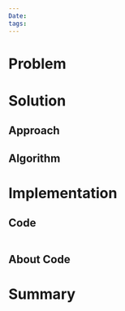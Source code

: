 ```yaml
---
Date: 
tags:
---
```

# Problem

# Solution

## Approach

## Algorithm

# Implementation

## Code

``` C++
```

## About Code

# Summary